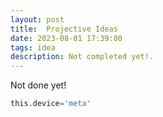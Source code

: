 ```yaml
---
layout: post
title:  Projective Ideas
date: 2023-08-01 17:39:00
tags: idea
description: Not completed yet!.
---
```


Not done yet! 
```python
this.device='meta'
```

